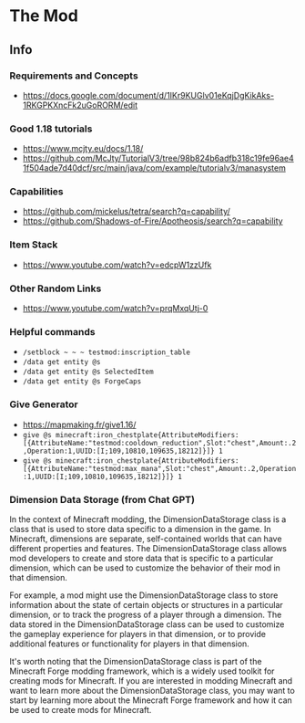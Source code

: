 # The Mod

## Info
### Requirements and Concepts
- https://docs.google.com/document/d/1IKr9KUGlv01eKqjDgKikAks-1RKGPKXncFk2uGoRORM/edit

### Good 1.18 tutorials
- https://www.mcjty.eu/docs/1.18/
- https://github.com/McJty/TutorialV3/tree/98b824b6adfb318c19fe96ae41f504ade7d40dcf/src/main/java/com/example/tutorialv3/manasystem

### Capabilities
- https://github.com/mickelus/tetra/search?q=capability/
- https://github.com/Shadows-of-Fire/Apotheosis/search?q=capability

### Item Stack
- https://www.youtube.com/watch?v=edcpW1zzUfk

### Other Random Links
- https://www.youtube.com/watch?v=prqMxqUtj-0

### Helpful commands
- ```/setblock ~ ~ ~ testmod:inscription_table```
- ```/data get entity @s```
- ```/data get entity @s SelectedItem```
- ```/data get entity @s ForgeCaps```

### Give Generator
- https://mapmaking.fr/give1.16/
- ```give @s minecraft:iron_chestplate{AttributeModifiers:[{AttributeName:"testmod:cooldown_reduction",Slot:"chest",Amount:.2,Operation:1,UUID:[I;109,10810,109635,18212]}]} 1```
- ```give @s minecraft:iron_chestplate{AttributeModifiers:[{AttributeName:"testmod:max_mana",Slot:"chest",Amount:.2,Operation:1,UUID:[I;109,10810,109635,18212]}]} 1```

### Dimension Data Storage (from Chat GPT)
In the context of Minecraft modding, the DimensionDataStorage class is a class that is used to store data specific to a dimension in the game. In Minecraft, dimensions are separate, self-contained worlds that can have different properties and features. The DimensionDataStorage class allows mod developers to create and store data that is specific to a particular dimension, which can be used to customize the behavior of their mod in that dimension.

For example, a mod might use the DimensionDataStorage class to store information about the state of certain objects or structures in a particular dimension, or to track the progress of a player through a dimension. The data stored in the DimensionDataStorage class can be used to customize the gameplay experience for players in that dimension, or to provide additional features or functionality for players in that dimension.

It's worth noting that the DimensionDataStorage class is part of the Minecraft Forge modding framework, which is a widely used toolkit for creating mods for Minecraft. If you are interested in modding Minecraft and want to learn more about the DimensionDataStorage class, you may want to start by learning more about the Minecraft Forge framework and how it can be used to create mods for Minecraft.